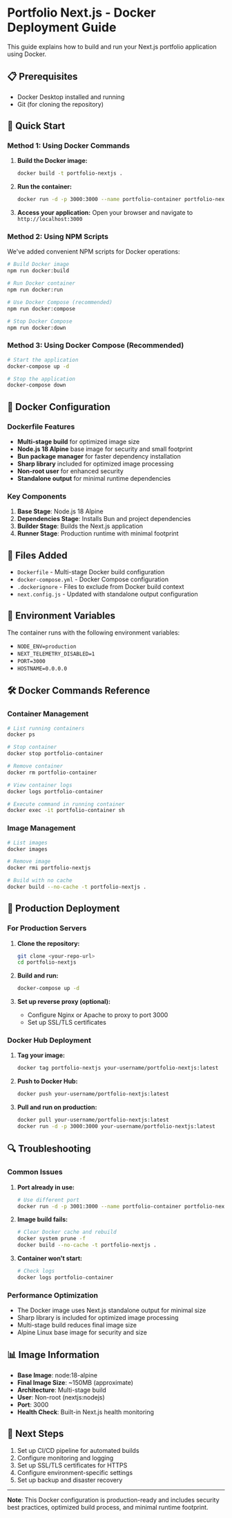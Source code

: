 # Portfolio Next.js - Docker Deployment Guide

This guide explains how to build and run your Next.js portfolio application using Docker.

## 📋 Prerequisites

- Docker Desktop installed and running
- Git (for cloning the repository)

## 🚀 Quick Start

### Method 1: Using Docker Commands

1. **Build the Docker image:**
   ```bash
   docker build -t portfolio-nextjs .
   ```

2. **Run the container:**
   ```bash
   docker run -d -p 3000:3000 --name portfolio-container portfolio-nextjs
   ```

3. **Access your application:**
   Open your browser and navigate to `http://localhost:3000`

### Method 2: Using NPM Scripts

We've added convenient NPM scripts for Docker operations:

```bash
# Build Docker image
npm run docker:build

# Run Docker container
npm run docker:run

# Use Docker Compose (recommended)
npm run docker:compose

# Stop Docker Compose
npm run docker:down
```

### Method 3: Using Docker Compose (Recommended)

```bash
# Start the application
docker-compose up -d

# Stop the application
docker-compose down
```

## 🐳 Docker Configuration

### Dockerfile Features

- **Multi-stage build** for optimized image size
- **Node.js 18 Alpine** base image for security and small footprint
- **Bun package manager** for faster dependency installation
- **Sharp library** included for optimized image processing
- **Non-root user** for enhanced security
- **Standalone output** for minimal runtime dependencies

### Key Components

1. **Base Stage**: Node.js 18 Alpine
2. **Dependencies Stage**: Installs Bun and project dependencies
3. **Builder Stage**: Builds the Next.js application
4. **Runner Stage**: Production runtime with minimal footprint

## 📁 Files Added

- `Dockerfile` - Multi-stage Docker build configuration
- `docker-compose.yml` - Docker Compose configuration
- `.dockerignore` - Files to exclude from Docker build context
- `next.config.js` - Updated with standalone output configuration

## 🔧 Environment Variables

The container runs with the following environment variables:

- `NODE_ENV=production`
- `NEXT_TELEMETRY_DISABLED=1`
- `PORT=3000`
- `HOSTNAME=0.0.0.0`

## 🛠️ Docker Commands Reference

### Container Management
```bash
# List running containers
docker ps

# Stop container
docker stop portfolio-container

# Remove container
docker rm portfolio-container

# View container logs
docker logs portfolio-container

# Execute command in running container
docker exec -it portfolio-container sh
```

### Image Management
```bash
# List images
docker images

# Remove image
docker rmi portfolio-nextjs

# Build with no cache
docker build --no-cache -t portfolio-nextjs .
```

## 🚀 Production Deployment

### For Production Servers

1. **Clone the repository:**
   ```bash
   git clone <your-repo-url>
   cd portfolio-nextjs
   ```

2. **Build and run:**
   ```bash
   docker-compose up -d
   ```

3. **Set up reverse proxy (optional):**
   - Configure Nginx or Apache to proxy to port 3000
   - Set up SSL/TLS certificates

### Docker Hub Deployment

1. **Tag your image:**
   ```bash
   docker tag portfolio-nextjs your-username/portfolio-nextjs:latest
   ```

2. **Push to Docker Hub:**
   ```bash
   docker push your-username/portfolio-nextjs:latest
   ```

3. **Pull and run on production:**
   ```bash
   docker pull your-username/portfolio-nextjs:latest
   docker run -d -p 3000:3000 your-username/portfolio-nextjs:latest
   ```

## 🔍 Troubleshooting

### Common Issues

1. **Port already in use:**
   ```bash
   # Use different port
   docker run -d -p 3001:3000 --name portfolio-container portfolio-nextjs
   ```

2. **Image build fails:**
   ```bash
   # Clear Docker cache and rebuild
   docker system prune -f
   docker build --no-cache -t portfolio-nextjs .
   ```

3. **Container won't start:**
   ```bash
   # Check logs
   docker logs portfolio-container
   ```

### Performance Optimization

- The Docker image uses Next.js standalone output for minimal size
- Sharp library is included for optimized image processing
- Multi-stage build reduces final image size
- Alpine Linux base image for security and size

## 📊 Image Information

- **Base Image**: node:18-alpine
- **Final Image Size**: ~150MB (approximate)
- **Architecture**: Multi-stage build
- **User**: Non-root (nextjs:nodejs)
- **Port**: 3000
- **Health Check**: Built-in Next.js health monitoring

## 🎯 Next Steps

1. Set up CI/CD pipeline for automated builds
2. Configure monitoring and logging
3. Set up SSL/TLS certificates for HTTPS
4. Configure environment-specific settings
5. Set up backup and disaster recovery

---

**Note**: This Docker configuration is production-ready and includes security best practices, optimized build process, and minimal runtime footprint.
